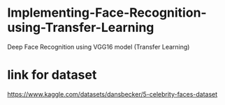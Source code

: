 # Implementing-Face-Recognition-using-Transfer-Learning
Deep Face Recognition using VGG16 model (Transfer Learning)


# link for dataset
https://www.kaggle.com/datasets/dansbecker/5-celebrity-faces-dataset
